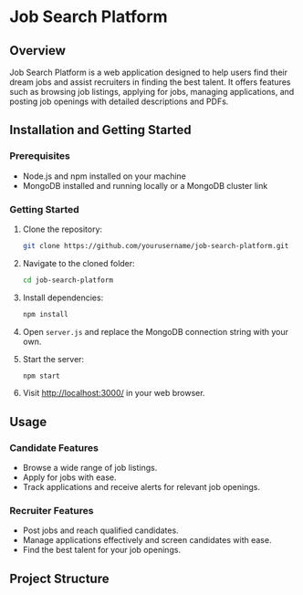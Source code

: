# Job Search Platform

## Overview

Job Search Platform is a web application designed to help users find their dream jobs and assist recruiters in finding the best talent. It offers features such as browsing job listings, applying for jobs, managing applications, and posting job openings with detailed descriptions and PDFs.

## Installation and Getting Started

### Prerequisites

- Node.js and npm installed on your machine
- MongoDB installed and running locally or a MongoDB cluster link

### Getting Started

1. Clone the repository:

    ```bash
    git clone https://github.com/yourusername/job-search-platform.git
    ```

2. Navigate to the cloned folder:

    ```bash
    cd job-search-platform
    ```

3. Install dependencies:

    ```bash
    npm install
    ```

4. Open `server.js` and replace the MongoDB connection string with your own.

5. Start the server:

    ```bash
    npm start
    ```

6. Visit [http://localhost:3000/](http://localhost:3000/) in your web browser.

## Usage

### Candidate Features

- Browse a wide range of job listings.
- Apply for jobs with ease.
- Track applications and receive alerts for relevant job openings.

### Recruiter Features

- Post jobs and reach qualified candidates.
- Manage applications effectively and screen candidates with ease.
- Find the best talent for your job openings.

## Project Structure

